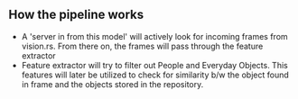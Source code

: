 
## How the pipeline works

* A 'server in from this model' will actively look for incoming frames from vision.rs. From there on, the frames will pass through the feature extractor
* Feature extractor will try to filter out People and Everyday Objects. This features will later be utilized to check for similarity b/w the object
found in frame and the objects stored in the repository.


